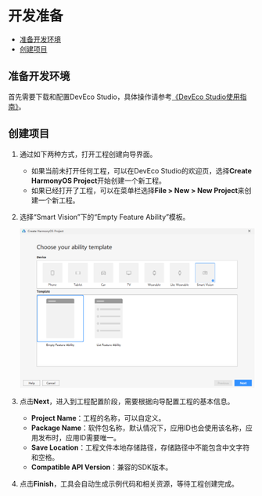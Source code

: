 # 开发准备<a name="ZH-CN_TOPIC_0000001055087693"></a>

-   [准备开发环境](#section1912530122716)
-   [创建项目](#section1456035192720)

## 准备开发环境<a name="section1912530122716"></a>

首先需要下载和配置DevEco Studio，具体操作请参考[《DevEco Studio使用指南》](https://developer.harmonyos.com/cn/docs/documentation/doc-guides/software_install-0000001053582415)。

## 创建项目<a name="section1456035192720"></a>

1.  通过如下两种方式，打开工程创建向导界面。
    -   如果当前未打开任何工程，可以在DevEco Studio的欢迎页，选择**Create HarmonyOS Project**开始创建一个新工程。
    -   如果已经打开了工程，可以在菜单栏选择**File \> New \> New Project**来创建一个新工程。

2.  选择“Smart Vision”下的“Empty Feature Ability”模板。

    ![](figures/empty-feature-ability.png)

3.  点击**Next**，进入到工程配置阶段，需要根据向导配置工程的基本信息。
    -   **Project Name**：工程的名称，可以自定义。
    -   **Package Name**：软件包名称，默认情况下，应用ID也会使用该名称，应用发布时，应用ID需要唯一。
    -   **Save Location**：工程文件本地存储路径，存储路径中不能包含中文字符和空格。
    -   **Compatible API Version**：兼容的SDK版本。

4.  点击**Finish**，工具会自动生成示例代码和相关资源，等待工程创建完成。

